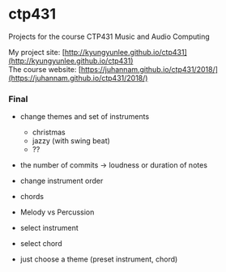 # ctp431
Projects for the course CTP431 Music and Audio Computing 

My project site: [http://kyungyunlee.github.io/ctp431](http://kyungyunlee.github.io/ctp431)  
The course website: [https://juhannam.github.io/ctp431/2018/](https://juhannam.github.io/ctp431/2018/)


### Final
* change themes and set of instruments  
  * christmas
  * jazzy (with swing beat)
  * ??
* the number of commits -> loudness or duration of notes
* change instrument order
* chords 
* Melody vs Percussion

* select instrument
* select chord 

* just choose a theme (preset instrument, chord)




